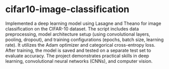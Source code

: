 # cifar10-image-classification

Implemented a deep learning model using Lasagne and Theano for image classification on the CIFAR-10 dataset. The script includes data preprocessing, model architecture setup (using convolutional layers, pooling, dropout), and training configurations (epochs, batch size, learning rate). It utilizes the Adam optimizer and categorical cross-entropy loss. After training, the model is saved and tested on a separate test set to evaluate accuracy. The project demonstrates practical skills in deep learning, convolutional neural networks (CNNs), and computer vision.
